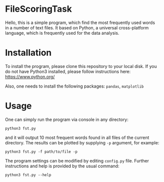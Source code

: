 # FileScoringTask

Hello, this is a simple program, which find the most frequently used words in a number of text files.
It based on Python, a universal cross-platform language, which is frequently used for the data analysis.

# Installation

To install the program, please clone this repository to your local disk.
If you do not have Python3 installed, please follow instructions here: https://www.python.org/

Also, one needs to install the following packages: `pandas`, `matplotlib`

# Usage

One can simply run the program via console in any directory:
```
python3 fst.py
```
and it will output 10 most frequent words found in all files of the current directory. 
The results can be plotted by supplying `-p` argument, for example:
```
python3 fst.py -f path/to/file -p
```
The program settings can be modified by editing `config.py` file.
Further instructions and help is provided by the usual command:
```
python3 fst.py --help
```
